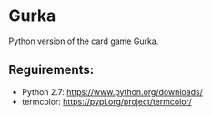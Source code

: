 # Gurka
Python version of the card game Gurka.

## Reguirements:
- Python 2.7: https://www.python.org/downloads/
- termcolor: https://pypi.org/project/termcolor/
